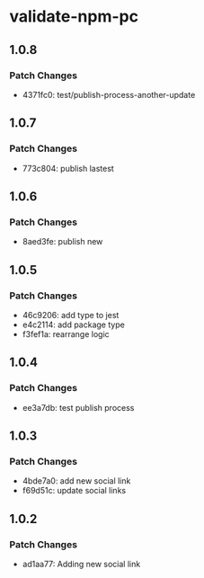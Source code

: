 # validate-npm-pc

## 1.0.8

### Patch Changes

- 4371fc0: test/publish-process-another-update

## 1.0.7

### Patch Changes

- 773c804: publish lastest

## 1.0.6

### Patch Changes

- 8aed3fe: publish new

## 1.0.5

### Patch Changes

- 46c9206: add type to jest
- e4c2114: add package type
- f3fef1a: rearrange logic

## 1.0.4

### Patch Changes

- ee3a7db: test publish process

## 1.0.3

### Patch Changes

- 4bde7a0: add new social link
- f69d51c: update social links

## 1.0.2

### Patch Changes

- ad1aa77: Adding new social link
